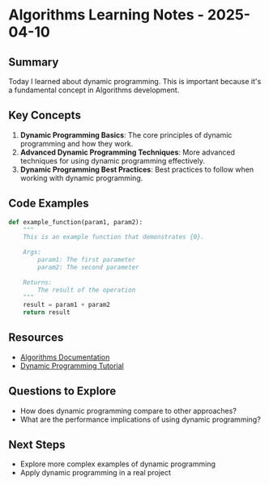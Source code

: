 # Algorithms Learning Notes - 2025-04-10

## Summary

Today I learned about dynamic programming. This is important because it's a fundamental concept in Algorithms development.

## Key Concepts

1. **Dynamic Programming Basics**: The core principles of dynamic programming and how they work.
2. **Advanced Dynamic Programming Techniques**: More advanced techniques for using dynamic programming effectively.
3. **Dynamic Programming Best Practices**: Best practices to follow when working with dynamic programming.

## Code Examples

```python
def example_function(param1, param2):
    """
    This is an example function that demonstrates {0}.
    
    Args:
        param1: The first parameter
        param2: The second parameter
        
    Returns:
        The result of the operation
    """
    result = param1 + param2
    return result
```

## Resources

- [Algorithms Documentation](https://example.com/algorithms-docs)
- [Dynamic Programming Tutorial](https://example.com/algorithms/dynamic-programming)

## Questions to Explore

- How does dynamic programming compare to other approaches?
- What are the performance implications of using dynamic programming?

## Next Steps

- Explore more complex examples of dynamic programming
- Apply dynamic programming in a real project
